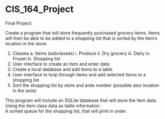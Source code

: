 # CIS_164_Project

Final Project:

Create a program that will store frequently purchased grocery items.
Items will then be able to be added to a shopping list that is sorted by the item’s location in the store.
1.	Classes
    a.	Items (subclasses)
        i.	Produce
        ii.	Dry grocery
        iii.	Dairy 
        iv.	Frozen 
    b.	Shopping list
2.	User interface to create an item and enter data
3.	Create a local database and add items to a table
4.	User interface to loop through items and add selected items to a shopping list
5.	Sort the shopping list by store and aisle number (possible also location in the aisle)

This program will include an SQLite database that will store the item data.
Using the item class data as table information.  
A sorted queue for the shopping list, that will print in order.
